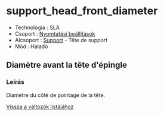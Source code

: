 # support\_head\_front\_diameter

* Technológia : SLA
* Csoport : [Nyomtatási beállítások](../sla_printer/sla_parameters.md)
* Alcsoport : [Support](../../beallitasok/print_settings.md#support) - Tête de support
* Mód : Haladó 

## Diamètre avant la tête d'épingle

### Leírás

Diamètre du côté de pointage de la tête.

[Vissza a változók listájához](/)

